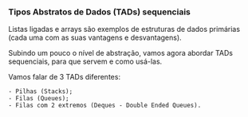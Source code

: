 ### Tipos Abstratos de Dados (TADs) sequenciais

Listas ligadas e arrays são exemplos de estruturas de dados primárias (cada uma com as suas vantagens e desvantagens).

Subindo um pouco o nível de abstração, vamos agora abordar TADs sequenciais, para que servem e como usá-las.

Vamos falar de 3 TADs diferentes:

    - Pilhas (Stacks);
    - Filas (Queues);
    - Filas com 2 extremos (Deques - Double Ended Queues).

